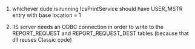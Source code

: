 1. whichever dude is running IcsPrintService should have USER_MSTR entry with base location = 1

2. IIS server needs an ODBC connection in order to write to the REPORT_REQUEST and REPORT_REQUEST_DEST tables (because that dll reuses Classic code)
